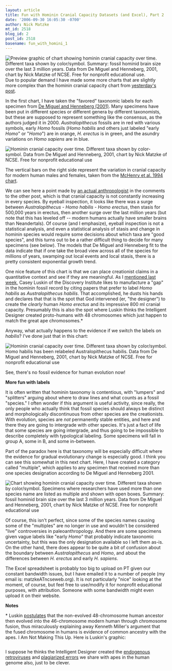 ```yaml
---
layout: article
title: Fun with Hominin Cranial Capacity Datasets (and Excel), Part 2
date: '2006-09-30 16:05:30 -0700'
author: Nick Matzke
mt_id: 2518
blog_id: 2
post_id: 2518
basename: fun_with_homini_1
---
```

<img src="http://www.pandasthumb.org/archives/images/fossil_hominin_cranial_capacity_sm_v1-1.png" alt="Preview graphic of chart showing hominin cranial capacity over time. Different taxa shown by color/symbol. Summary: fossil hominid brain size over the last 3 million years. Data from De Miguel and Henneberg, 2001, chart by Nick Matzke of NCSE.  Free for nonprofit educational use." style="float:left;" />Due to popular demand I have made some more charts that are slightly more complex than the hominin cranial capacity chart from [yesterday's post](http://www.pandasthumb.org/archives/2006/09/fun_with_homini.html).  

In the first chart, I have taken the "favored" taxonomic labels for each specimen from [De Miguel and Henneberg (2001)](http://dx.doi.org/10.1078/0018-442X-00019).  Many specimens have been put in different species or different genera by different taxonomists, but these are supposed to represent something like the consensus, as the authors judged it in 2000. _Australopithecus_ fossils are in red with various symbols, early _Homo_ fossils (_Homo habilis_ and others just labeled "early _Homo_" or "_Homo_") are in orange, _H. erectus_ is in green, and the asundry variations on _Homo sapiens_ are in blue.

<img src="http://www.pandasthumb.org/archives/images/fossil_hominin_cranial_capacity_lg_v1-1.png" alt="Hominin cranial capacity over time. Different taxa shown by color-symbol. Data from De Miguel and Henneberg, 2001, chart by Nick Matzke of NCSE.  Free for nonprofit educational use" style="" />

The vertical bars on the right side represent the variation in cranial capacity for modern human males and females, taken from the [McHenry et al. 1994 chart](http://www.talkorigins.org/faqs/homs/brainsize.gif).

We can see here a point made by [an actual anthropologist](http://www.pandasthumb.org/archives/2006/09/fun_with_homini.html#comment-136197) in the comments to the other post, which is that cranial capacity is not constantly increasing in every species.  By eyeball inspection, it looks like there was a surge between _Australopithecus_ - _Homo habilis_ - _Homo erectus_, then stasis for 500,000 years in erectus, then another surge over the last million years (but note that this has leveled off -- modern humans actually have smaller brains than Neandertals).  Of course (and I emphasize), eyeball inspection is not a statistical analysis, and even a statistical analysis of stasis and change in hominin species would require some decisions about which taxa are "good species", and this turns out to be a rather difficult thing to decide for many specimens (see below).  The models that De Miguel and Henneberg fit to the data indicate that if one take the broad view across all of the species for millions of years, swamping out local events and local stasis, there is a pretty consistent exponential growth trend.

One nice feature of this chart is that we can place creationist claims in a quantitative context and see if they are meaningful.  As I [mentioned last week](http://www.pandasthumb.org/archives/2006/09/meet_selam.html), Casey Luskin of the Discovery Institute likes to manufacture a "gap" in the hominin fossil record by citing papers that prefer to label _Homo habilis_ as _Australopithecus habilis_. That accomplished, he dusts his hands and declares that that is the spot that God intervened (er, "the designer") to create the _clearly_ human _Homo erectus_ and its impressive 800 ml cranial capacity.  Presumably this is also the spot where Luskin thinks the Intelligent Designer created proto-humans with 48 chromosomes which just happen to match the great ape chromosomes.\*

Anyway, what actually happens to the evidence if we switch the labels on _habilis_?  I've done just that in this chart:

<img src="http://www.pandasthumb.org/archives/images/fossil_hominin_cranial_capacity_lg_v1-2.png" alt="Hominin cranial capacity over time. Different taxa shown by color/symbol. Homo habilis has been relabeled Australopithecus habilis. Data from De Miguel and Henneberg, 2001, chart by Nick Matzke of NCSE.  Free for nonprofit educational use" style="" />

See, there's no fossil evidence for human evolution now!

**More fun with labels**

It is often written that hominin taxonomy is contentious, with "lumpers" and "splitters" arguing about where to draw lines and what counts as a fossil "species."  I often wonder if this argument is useful activity, since really, the only people who actually think that fossil species should always be distinct and morphologically discontinuous from other species are the creationists.  With evolution, species are _not_ permanently stable entities, and here and there they are going to intergrade with other species.  It's just a fact of life that some species are going intergrade, and thus going to be impossible to describe completely with typological labeling.  Some specimens will fall in group A, some in B, and some in-between.  

Part of the paradox here is that taxonomy will be especially difficult where the evidence for gradual evolutionary change is especially good.  I think you can see this somewhat in this next chart.  Here, I have created a category called "multiple", which applies to any specimen that received more than one species designation according to De Miguel and Henneberg 2001.  

<img src="http://www.pandasthumb.org/archives/images/fossil_hominin_cranial_capacity_lg_v1-3.png" alt="Chart showing hominin cranial capacity over time. Different taxa shown by color/symbol. Specimens where researchers have used more than one species name are listed as multiple and shown with open boxes. Summary: fossil hominid brain size over the last 3 million years. Data from De Miguel and Henneberg, 2001, chart by Nick Matzke of NCSE.  Free for nonprofit educational use" style="" />

Of course, this isn't perfect, since some of the species names causing some of the "multiples" are no longer in use and wouldn't be considered "live" controversies in paleoanthropology.  And there are some specimens given vague labels like "early _Homo_" that probably indicate taxonomic uncertainty, but this was the only designation available so I left them as-is.  On the other hand, there does appear to be quite a bit of confusion about the boundary between _Australopithecus_ and _Homo_, and about the differences between _H. erectus_ and early _H. sapiens_.

The Excel spreadsheet is probably too big to upload on PT given our constant bandwidth issues, but I have emailed it to a number of people (my email is: matzkeATncseweb.org).  It is not particularly "nice" looking at the moment, of course, but feel free to use/modify it for nonprofit educational purposes, with attribution.  Someone with some bandwidth might even upload it on their website.

**Notes**

\* Luskin [postulates](http://www.evolutionnews.org/2005/10/and_the_miller_told_his_tale_ken_miller_.html) that the non-evolved 48-chromosome human ancestor then evolved into the 46-chromosome modern human through chromosome fusion, thus miraculously explaining away Kenneth Miller's argument that the fused chromosome in humans is evidence of common ancestry with the apes.  I Am Not Making This Up.  Here is Luskin's graphic:

<img src="http://www.discovery.org/scripts/viewDB/filesDB-download.php?command=download&amp;id=560" alt="" style="" />

I suppose he thinks the Intelligent Designer created the [endogenous retroviruses](http://www.talkorigins.org/faqs/comdesc/section4.html#retroviruses) and [plagiarized errors](http://www.talkorigins.org/faqs/molgen/) we share with apes in the human genome also, just to be clever.
